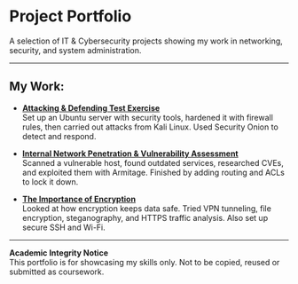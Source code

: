 # Project Portfolio  

A selection of IT & Cybersecurity projects showing my work in networking, security, and system administration.  

---

## My Work:  

- **[Attacking & Defending Test Exercise](Attacking%20&%20Defending%20Test%20Exercise.pdf)**  
  Set up an Ubuntu server with security tools, hardened it with firewall rules, then carried out attacks from Kali Linux. Used Security Onion to detect and respond.  

- **[Internal Network Penetration & Vulnerability Assessment](Internal%20Network%20Penetration%20&%20Vulnerability%20Assessment.pdf)**  
  Scanned a vulnerable host, found outdated services, researched CVEs, and exploited them with Armitage. Finished by adding routing and ACLs to lock it down.  

- **[The Importance of Encryption](The%20Importance%20of%20Encryption.pdf)**  
  Looked at how encryption keeps data safe. Tried VPN tunneling, file encryption, steganography, and HTTPS traffic analysis. Also set up secure SSH and Wi-Fi.  

---

**Academic Integrity Notice**  
This portfolio is for showcasing my skills only. Not to be copied, reused or submitted as coursework.  

